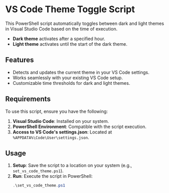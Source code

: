 # VS Code Theme Toggle Script

This PowerShell script automatically toggles between dark and light themes in Visual Studio Code based on the time of execution.

- **Dark theme** activates after a specified hour.  
- **Light theme** activates until the start of the dark theme.

## Features

- Detects and updates the current theme in your VS Code settings.  
- Works seamlessly with your existing VS Code setup.  
- Customizable time thresholds for dark and light themes.

## Requirements

To use this script, ensure you have the following:

1. **Visual Studio Code**: Installed on your system.  
2. **PowerShell Environment**: Compatible with the script execution.  
3. **Access to VS Code's settings.json**: Located at `%APPDATA%\Code\User\settings.json`.

## Usage

1. **Setup**: Save the script to a location on your system (e.g., `set_vs_code_theme.ps1`).  
2. **Run**: Execute the script in PowerShell:  
   ```powershell
   .\set_vs_code_theme.ps1
